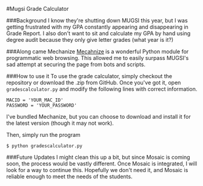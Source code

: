 #Mugsi Grade Calculator


###Background
I know they're shutting down MUGSI this year, but I was getting frustrated with my GPA constantly appearing and disappearing in Grade Report. I also don't want to sit and calculate my GPA by hand using degree audit because they only give letter grades (what year is it?)

###Along came Mechanize
[Mecahnize](https://github.com/jjlee/mechanize) is a wonderful Python module for programmatic web browsing. This allowed me to easily surpass MUGSI's sad attempt at securing the page from bots and scripts. 

###How to use it
To use the grade calculator, simply checkout the repository or download the .zip from GitHub. Once you've got it, open `gradescalculator.py` and modify the following lines with correct information.   
```
MACID = 'YOUR_MAC_ID'
PASSWORD = 'YOUR_PASSWORD'
```   
I've bundled Mechanize, but you can choose to download and install it for the latest version (though it may not work).

Then, simply run the program

```
$ python gradescalculator.py
```

###Future Updates
I might clean this up a bit, but since Mosaic is coming soon, the process would be vastly different. Once Mosaic is integrated, I will look for a way to continue this. Hopefully we don't need it, and Mosaic is reliable enough to meet the needs of the students.